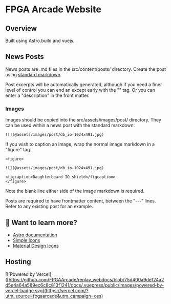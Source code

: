 # FPGA Arcade Website

## Overview

Built using Astro.build and vuejs.

## News Posts

News posts are .md files in the src/content/posts/ directory. Create the post
using [standard markdown](https://www.markdownguide.org/basic-syntax/).

Post excerpts will be automatically generated, although if you need a finer level of control
you can end an except early with the "<!-- more -->" tag. Or you can enter a "description"
in the front matter.

### Images

Images should be copied into the src/assets/images/post/ directory. They can be used
within a news post with the standard markdown:

```
![](@assets/images/post/db_io-1024x491.jpg)
```

If you wish to caption an image, wrap the normal image markdown in a "figure" tag.

```
<figure>

![](@assets/images/post/db_io-1024x491.jpg)

<figcaption>Daughterboard IO shield</figcaption>
</figure>
```

Note the blank line either side of the image markdown is required.

Posts are required to have frontmatter content, between the "---" lines. Refer
to any existing post for an example.

## 👀 Want to learn more?

- [Astro documentation](https://docs.astro.build)
- [Simple Icons](https://vue3-simple-icons.wyatt-herkamp.dev/)
- [Material Design Icons](https://pictogrammers.com/library/mdi/)

## Hosting

[![Powered by Vercel]([https://github.com/FPGAArcade/replay_webdocs/blob/75d400a9de124a2d5e4a64a589ec6c8c813f1241/docs/.vuepress/public/images/powered-by-vercel-badge.svg](https://vercel.com/?utm_source=fpgaarcade&utm_campaign=oss)
